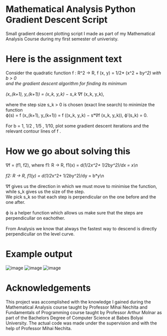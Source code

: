 # Mathematical Analysis Python Gradient Descent Script
Small gradient descent plotting script I made as part of my Mathematical Analysis Course during my first semester of univeristy.

# Here is the assignment text
 Consider the quadratic function f : R^2 → R, f (x, y) = 1/2* (x^2 + b*y^2) with b > 0  
 and the gradient descent algorithm for finding its minimum <br />  
  (x_(k+1), y_(k+1)) = (x_k, y_k) − s_k* ∇f (x_k, y_k), <br />  
 where the step size s_k > 0 is chosen (exact line search) to minimize the function  
  ϕ(s) = f (x_(k+1), y_(k+1)) = f ((x_k, y_k) − s*∇f (x_k, y_k)), ϕ′(s_k) = 0.<br />  
  For b = 1, 1/2 , 1/5 , 1/10, plot some gradient descent iterations and the relevant contour lines of f .  

# How we go about solving this
∇f = (f1, f2), where f1: R → R, f1(x) = d(1/2*x^2+ 1/2*b*y^2)/dx = x\n <br />  
                      f2: R → R, f1(y) = d(1/2*x^2+ 1/2*b*y^2)/dy = b*y\n <br />  
∇f gives us the direction in which we must move to minimise the function, while s_k gives us the size of the step.  
We pick s_k so that each step is perpendicular on the one before and the one after.<br />  
ϕ is a helper function which allows us make sure that the steps are perpendicullar on eachother.<br />  
From Analysis we know that always the fastest way to descend is directly perpendicullar on the level curve.  

# Example output
![image](https://github.com/victors3136/UniWorkSem1-GradientDescent/assets/115093754/d329c54c-617b-433d-a492-3bfb7f13b684)
![image](https://github.com/victors3136/UniWorkSem1-GradientDescent/assets/115093754/024e7f8d-bcae-4454-906d-656483c88ed3)
![image](https://github.com/victors3136/UniWorkSem1-GradientDescent/assets/115093754/8d301b94-66c2-48c6-afbf-98c343b3f948)

# Acknowledgements
This project was accomplished with the knowledge I gained during the Mathematical Analysis course taught by Professor Mihai Nechita and Fundamentals of Programming course taught by Professor Arthur Molnar as part of the Bachelors Degree of Computer Science at Babes Bolyai University. The actual code was made under the supervision and with the help of Professor Mihai Nechita.<br />  
